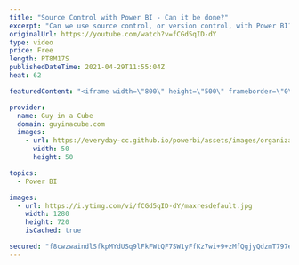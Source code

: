 ```yaml
---
title: "Source Control with Power BI - Can it be done?"
excerpt: "Can we use source control, or version control, with Power BI? We get this question ALL THE TIME! Adam walks you through what your options are and how this works today with Power BI.  ALM Toolkit: http://alm-toolkit.com/  Tabular Editor: https://tabulareditor.com/  Latest updates for Deployment Pipelines:"
originalUrl: https://youtube.com/watch?v=fCGd5qID-dY
type: video
price: Free
length: PT8M17S
publishedDateTime: 2021-04-29T11:55:04Z
heat: 62

featuredContent: "<iframe width=\"800\" height=\"500\" frameborder=\"0\" src=\"https://www.youtube.com/embed/fCGd5qID-dY\" allow=\"accelerometer; autoplay; encrypted-media; gyroscope; picture-in-picture\" allowfullscreen></iframe>"

provider:
  name: Guy in a Cube
  domain: guyinacube.com
  images:
    - url: https://everyday-cc.github.io/powerbi/assets/images/organizations/guyinacube.com-50x50.jpg
      width: 50
      height: 50

topics:
  - Power BI

images:
  - url: https://i.ytimg.com/vi/fCGd5qID-dY/maxresdefault.jpg
    width: 1280
    height: 720
    isCached: true

secured: "f8cwzwaindlSfkpMYdUSq9lFkFWtQF7SW1yFfKz7wi+9+zMfQgjyQdzmT797eBK3+ikhRP9C6sY9FUnj5igwNvmtgO4Ya5c23n3d4v/s2J8YgqcqeQv7hJbi1TVNmfON9wVg4m+7GJwaOzjlm1o1XYz0XQfAt5EE5AUJTD+ykiE+vNVJryDKX74SZ58aQKZWPHkoaxy2XC7XolNGSzOjHiXlUS+exKap2qoccyQwBb3izLXunKSaXSnN7n7vct00O1EGcE4KJ9DtrG1cgV/MBquEhwoCTYb5DdNgmJt9yX878rqIeb49GWb+Do0GPAz/qkGbvy8rrpeYNk+Kw66RYeNul4WGZ8bmXM48I1/NVMOFo1yglbnFyOGdFIvLopIQmhn3nWLCkPodhq8ndCOSBmwDI6Br0wyD9L2X7SfZ0C4=;B7Gg1QEQRrtjPG0biU5GrQ=="
---
```


